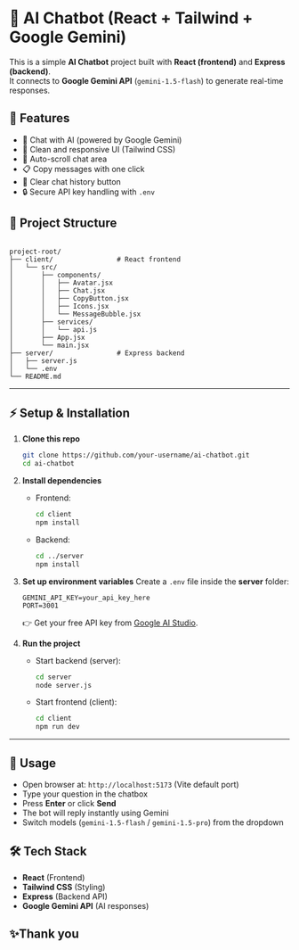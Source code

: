 # 🤖 AI Chatbot (React + Tailwind + Google Gemini)

This is a simple **AI Chatbot** project built with **React (frontend)** and **Express (backend)**.  
It connects to **Google Gemini API** (`gemini-1.5-flash`) to generate real-time responses.  


## 🚀 Features
- 💬 Chat with AI (powered by Google Gemini)  
- 🎨 Clean and responsive UI (Tailwind CSS)  
- 🧭 Auto-scroll chat area  
- 📋 Copy messages with one click  
- 🔄 Clear chat history button  
- 🔒 Secure API key handling with `.env`  


## 📂 Project Structure
```

project-root/
├── client/                # React frontend
│   └── src/
│       ├── components/
│       │   ├── Avatar.jsx
│       │   ├── Chat.jsx
│       │   ├── CopyButton.jsx
│       │   ├── Icons.jsx
│       │   └── MessageBubble.jsx
│       ├── services/
│       │   └── api.js
│       ├── App.jsx
│       └── main.jsx
├── server/                # Express backend
│   ├── server.js
│   └── .env
└── README.md

````

---

## ⚡ Setup & Installation

1. **Clone this repo**
    ```bash
    git clone https://github.com/your-username/ai-chatbot.git
    cd ai-chatbot
    ```

2. **Install dependencies**

   * Frontend:

     ```bash
     cd client
     npm install
     ```
   * Backend:

     ```bash
     cd ../server
     npm install
     ```

3. **Set up environment variables**
   Create a `.env` file inside the **server** folder:

   ```
   GEMINI_API_KEY=your_api_key_here
   PORT=3001
   ```

   👉 Get your free API key from [Google AI Studio](https://aistudio.google.com/).

4. **Run the project**

   * Start backend (server):

     ```bash
     cd server
     node server.js
     ```
   * Start frontend (client):

     ```bash
     cd client
     npm run dev
     ```

---

## 🎯 Usage

* Open browser at: `http://localhost:5173` (Vite default port)
* Type your question in the chatbox
* Press **Enter** or click **Send**
* The bot will reply instantly using Gemini
* Switch models (`gemini-1.5-flash` / `gemini-1.5-pro`) from the dropdown


## 🛠 Tech Stack

* **React** (Frontend)
* **Tailwind CSS** (Styling)
* **Express** (Backend API)
* **Google Gemini API** (AI responses)

✨Thank you 
---
